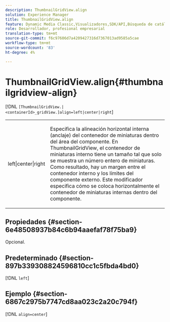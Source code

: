 ```yaml
---
description: ThumbnailGridView.align
solution: Experience Manager
title: ThumbnailGridView.align
feature: Dynamic Media Classic,Visualizadores,SDK/API,Búsqueda de catálogos electrónicos
role: Desarrollador, profesional empresarial
translation-type: tm+mt
source-git-commit: f6c97606d7a4209427316d7367013ad9585a5cae
workflow-type: tm+mt
source-wordcount: '83'
ht-degree: 4%

---
```



# ThumbnailGridView.align{#thumbnailgridview-align}

[!DNL `[ThumbnailGridView.|<containerId>_gridView.]align=left|center|right`]

<table id="table_95890560230C48BBB03A8082F56382CA"> 
 <tbody> 
  <tr> 
   <td> <p> <span class="codeph"> left|center|right</span> </p> </td> 
   <td> <p> Especifica la alineación horizontal interna (anclaje) del contenedor de miniaturas dentro del área del componente. En ThumbnailGridView, el contenedor de miniaturas interno tiene un tamaño tal que solo se muestra un número entero de miniaturas. Como resultado, hay un margen entre el contenedor interno y los límites del componente externo. Este modificador especifica cómo se coloca horizontalmente el contenedor de miniaturas internas dentro del componente. </p> </td> 
  </tr> 
 </tbody> 
</table>

## Propiedades {#section-6e48508937b84c6b94aaefaf78f75ba9}

Opcional.

## Predeterminado {#section-897b339308824596810cc1c5fbda4bd0}

[!DNL `left`]

## Ejemplo {#section-6867c2975b7747cd8aa023c2a20c794f}

[!DNL `align=center`]

